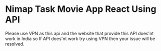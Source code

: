 # Nimap Task Movie App React Using API
Please use VPN as this api and the website that provide this API does'nt work in India so If API does'nt work try using VPN then your issue will be resolved.
